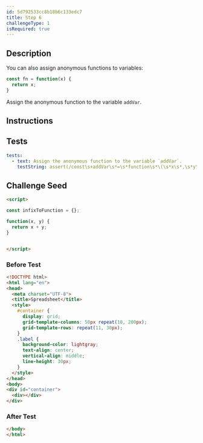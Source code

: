 ```yaml
---
id: 5d792533cc8b18b6c133edc7
title: Step 6
challengeType: 1
isRequired: true
---
```


## Description
<section id='description'>
You can also assign anonymous functions to variables:

```js
const fn = function(x) {
  return x;
}
```

Assign the anonymous function to the variable `addVar`. 
</section>

## Instructions
<section id='instructions'>

</section>

## Tests
<section id='tests'>

```yml
tests:
  - text: Assign the anonymous function to the variable `addVar`. 
    testString: assert(/const\s+addVar\s*=\s*function\s*\(\s*x\s*,\s*y\s*\)\s*\{\s*return\s+x\s*\+\s*y/.test(code));

```

</section>

## Challenge Seed
<section id='challengeSeed'>

<div id='html-seed'>

```html
<script>

const infixToFunction = {};

function(x, y) {
  return x + y;
}


</script>
```

</div>


### Before Test
<div id='html-setup'>

```html
<!DOCTYPE html>
<html lang="en">
<head>
  <meta charset="UTF-8">
  <title>Spreadsheet</title>
  <style>
    #container {
      display: grid;
      grid-template-columns: 50px repeat(10, 200px);
      grid-template-rows: repeat(11, 30px);
    }
    .label {
      background-color: lightgray;
      text-align: center;
      vertical-align: middle;
      line-height: 30px;
    }
  </style>
</head>
<body>
<div id="container">
  <div></div>
</div>
```

</div>


### After Test
<div id='html-teardown'>

```html
</body>
</html>
```

</div>


</section>
